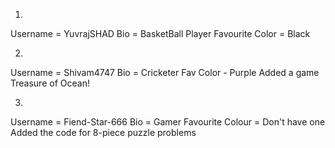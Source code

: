 1.
Username = YuvrajSHAD
Bio = BasketBall Player
Favourite Color = Black

2.
Username = Shivam4747
Bio = Cricketer
Fav Color - Purple
Added a game Treasure of Ocean!

3.
Username = Fiend-Star-666
Bio = Gamer
Favourite Colour = Don't have one
Added the code for 8-piece puzzle problems
